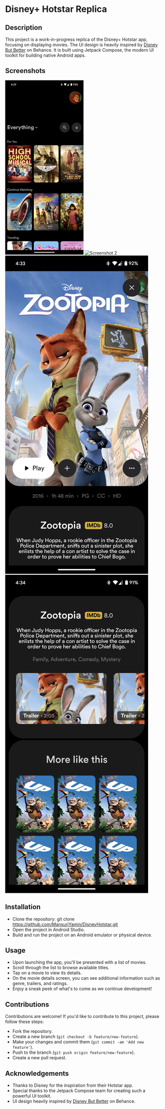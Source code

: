 # Disney+ Hotstar Replica

## Description

This project is a work-in-progress replica of the Disney+ Hotstar app, focusing on displaying
movies. The UI design is heavily inspired
by [Disney But Better](https://www.behance.net/gallery/141700011/Disney-But-Better) on Behance. It
is built using Jetpack Compose, the modern UI toolkit for building native Android apps.

## Screenshots

[//]: # (![Screenshot 1]&#40;previews/Home_1.png&#41;)
<img src="previews/Home_1.png" width="50%" alt="Home"/>
![Screenshot 2](previews/Home_2.png)
![Screenshot 3](previews/Details_1.png)
![Screenshot 4](previews/Details_2.png)

## Installation

- Clone the repository: git clone https://github.com/MansuriYamin/DisneyHotstar.git
- Open the project in Android Studio.
- Build and run the project on an Android emulator or physical device.

## Usage

- Upon launching the app, you'll be presented with a list of movies.
- Scroll through the list to browse available titles.
- Tap on a movie to view its details.
- On the movie details screen, you can see additional information such as genre, trailers, and
  ratings.
- Enjoy a sneak peek of what's to come as we continue development!

## Contributions

Contributions are welcome! If you'd like to contribute to this project, please follow these steps:

- Fork the repository.
- Create a new branch (`git checkout -b feature/new-feature`).
- Make your changes and commit them (`git commit -am 'Add new feature'`).
- Push to the branch (`git push origin feature/new-feature`).
- Create a new pull request.

## Acknowledgements

- Thanks to Disney for the inspiration from their Hotstar app.
- Special thanks to the Jetpack Compose team for creating such a powerful UI toolkit.
- UI design heavily inspired
  by [Disney But Better](https://www.behance.net/gallery/141700011/Disney-But-Better) on Behance.
